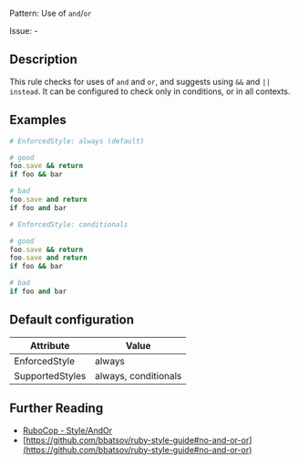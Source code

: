 Pattern: Use of `and`/`or`

Issue: -

## Description

This rule checks for uses of `and` and `or`, and suggests using `&&` and `|| instead`. It can be configured to check only in conditions, or in
all contexts.

## Examples

```ruby
# EnforcedStyle: always (default)

# good
foo.save && return
if foo && bar

# bad
foo.save and return
if foo and bar
```
```ruby
# EnforcedStyle: conditionals

# good
foo.save && return
foo.save and return
if foo && bar

# bad
if foo and bar
```

## Default configuration

Attribute | Value
--- | ---
EnforcedStyle | always
SupportedStyles | always, conditionals

## Further Reading

* [RuboCop - Style/AndOr](https://docs.rubocop.org/rubocop/cops_style.html#styleandor)
* [https://github.com/bbatsov/ruby-style-guide#no-and-or-or](https://github.com/bbatsov/ruby-style-guide#no-and-or-or)
